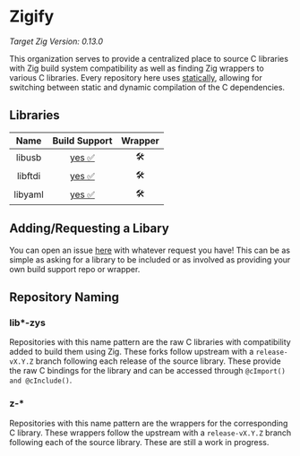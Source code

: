 # Zigify

*Target Zig Version: 0.13.0*

This organization serves to provide a centralized place to source C libraries with Zig build system compatibility as well as finding Zig wrappers to various C libraries. Every repository here uses [statically](https://github.com/zigify/statically), allowing for switching between static and dynamic compilation of the C dependencies.

## Libraries
| Name       | Build Support                                         | Wrapper |
| :--------: | :---------------------------------------------------: | :-----: |
| libusb     | [yes ✅](https://github.com/zigify/libusb-zys.git)    | 🛠️       |
| libftdi    | [yes ✅](https://github.com/zigify/libftdi-zys.git)   | 🛠️       |
| libyaml    | [yes ✅](https://github.com/zigify/libyaml-zys.git)   | 🛠️       |

## Adding/Requesting a Libary
You can open an issue [here](https://github.com/zigify/request) with whatever request you have! This can be as simple as asking for a library to be included or as involved as providing your own build support repo or wrapper.

## Repository Naming

### lib*-zys
Repositories with this name pattern are the raw C libraries with compatibility added to build them using Zig. These forks follow upstream with a `release-vX.Y.Z` branch following each release of the source library. These provide the raw C bindings for the library and can be accessed through `@cImport() and @cInclude()`.

### z-*
Repositories with this name pattern are the wrappers for the corresponding C library. These wrappers follow the upstream with a `release-vX.Y.Z` branch following each of the source library. These are still a work in progress.
